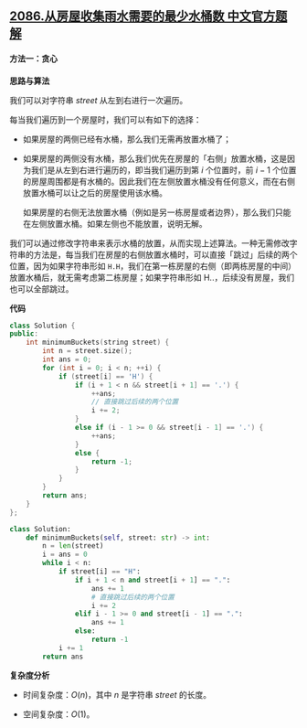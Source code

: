 ## [2086.从房屋收集雨水需要的最少水桶数 中文官方题解](https://leetcode.cn/problems/minimum-number-of-food-buckets-to-feed-the-hamsters/solutions/100000/cong-fang-wu-shou-ji-yu-shui-xu-yao-de-z-w2vj)
#### 方法一：贪心

**思路与算法**

我们可以对字符串 $\textit{street}$ 从左到右进行一次遍历。

每当我们遍历到一个房屋时，我们可以有如下的选择：

- 如果房屋的两侧已经有水桶，那么我们无需再放置水桶了；

- 如果房屋的两侧没有水桶，那么我们优先在房屋的「右侧」放置水桶，这是因为我们是从左到右进行遍历的，即当我们遍历到第 $i$ 个位置时，前 $i-1$ 个位置的房屋周围都是有水桶的。因此我们在左侧放置水桶没有任何意义，而在右侧放置水桶可以让之后的房屋使用该水桶。

    如果房屋的右侧无法放置水桶（例如是另一栋房屋或者边界），那么我们只能在左侧放置水桶。如果左侧也不能放置，说明无解。

我们可以通过修改字符串来表示水桶的放置，从而实现上述算法。一种无需修改字符串的方法是，每当我们在房屋的右侧放置水桶时，可以直接「跳过」后续的两个位置，因为如果字符串形如 $\texttt{H.H}$，我们在第一栋房屋的右侧（即两栋房屋的中间）放置水桶后，就无需考虑第二栋房屋；如果字符串形如 $\text{H..}$，后续没有房屋，我们也可以全部跳过。

**代码**

```C++ [sol1-C++]
class Solution {
public:
    int minimumBuckets(string street) {
        int n = street.size();
        int ans = 0;
        for (int i = 0; i < n; ++i) {
            if (street[i] == 'H') {
                if (i + 1 < n && street[i + 1] == '.') {
                    ++ans;
                    // 直接跳过后续的两个位置
                    i += 2;
                }
                else if (i - 1 >= 0 && street[i - 1] == '.') {
                    ++ans;
                }
                else {
                    return -1;
                }
            }
        }
        return ans;
    }
};
```

```Python [sol1-Python3]
class Solution:
    def minimumBuckets(self, street: str) -> int:
        n = len(street)
        i = ans = 0
        while i < n:
            if street[i] == "H":
                if i + 1 < n and street[i + 1] == ".":
                    ans += 1
                    # 直接跳过后续的两个位置
                    i += 2
                elif i - 1 >= 0 and street[i - 1] == ".":
                    ans += 1
                else:
                    return -1
            i += 1
        return ans
```

**复杂度分析**

- 时间复杂度：$O(n)$，其中 $n$ 是字符串 $\textit{street}$ 的长度。

- 空间复杂度：$O(1)$。